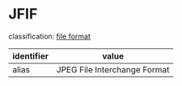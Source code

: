 # JFIF
classification: [file format](file.md)

| identifier     | value
| -------------- | -----
| alias          | JPEG File Interchange Format
